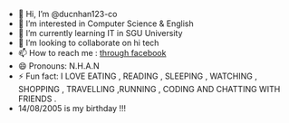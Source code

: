 - 👋 Hi, I’m @ducnhan123-co
- 👀 I’m interested in Computer Science & English 
- 🌱 I’m currently learning IT in SGU University  
- 💞️ I’m looking to collaborate on hi tech
- 📫 How to reach me : [through facebook](https://www.facebook.com/pham.trac.731/)
- 😄 Pronouns: N.H.A.N
- ⚡ Fun fact: I LOVE EATING , READING , SLEEPING , WATCHING , SHOPPING , TRAVELLING ,RUNNING , CODING AND CHATTING WITH FRIENDS .
- 14/08/2005 is my birthday !!!

<!---
ducnhan123-co/ducnhan123-co is a ✨ special ✨ repository because its `README.md` (this file) appears on your GitHub profile.
You can click the Preview link to take a look at your changes.
--->
